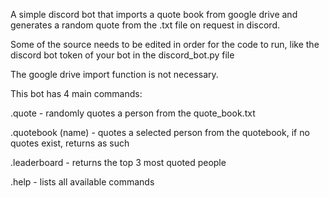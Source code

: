 A simple discord bot that imports a quote book from google drive and generates a random quote from the .txt file on request in discord.

Some of the source needs to be edited in order for the code to run, like the discord bot token of your bot in the discord_bot.py file

The google drive import function is not necessary.

This bot has 4 main commands:

.quote - randomly quotes a person from the quote_book.txt

.quotebook (name) - quotes a selected person from the quotebook, if no quotes exist, returns as such

.leaderboard - returns the top 3 most quoted people

.help - lists all available commands

